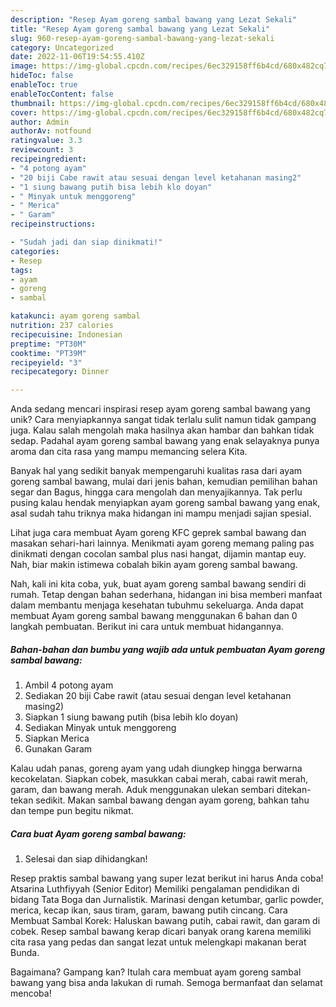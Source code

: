 ```yaml
---
description: "Resep Ayam goreng sambal bawang yang Lezat Sekali"
title: "Resep Ayam goreng sambal bawang yang Lezat Sekali"
slug: 960-resep-ayam-goreng-sambal-bawang-yang-lezat-sekali
category: Uncategorized
date: 2022-11-06T19:54:55.410Z
image: https://img-global.cpcdn.com/recipes/6ec329158ff6b4cd/680x482cq70/ayam-goreng-sambal-bawang-foto-resep-utama.jpg
hideToc: false
enableToc: true
enableTocContent: false
thumbnail: https://img-global.cpcdn.com/recipes/6ec329158ff6b4cd/680x482cq70/ayam-goreng-sambal-bawang-foto-resep-utama.jpg
cover: https://img-global.cpcdn.com/recipes/6ec329158ff6b4cd/680x482cq70/ayam-goreng-sambal-bawang-foto-resep-utama.jpg
author: Admin
authorAv: notfound
ratingvalue: 3.3
reviewcount: 3
recipeingredient:
- "4 potong ayam"
- "20 biji Cabe rawit atau sesuai dengan level ketahanan masing2"
- "1 siung bawang putih bisa lebih klo doyan"
- " Minyak untuk menggoreng"
- " Merica"
- " Garam"
recipeinstructions:

- "Sudah jadi dan siap dinikmati!"
categories:
- Resep
tags:
- ayam
- goreng
- sambal

katakunci: ayam goreng sambal 
nutrition: 237 calories
recipecuisine: Indonesian
preptime: "PT30M"
cooktime: "PT39M"
recipeyield: "3"
recipecategory: Dinner

---
```





Anda sedang mencari inspirasi resep ayam goreng sambal bawang yang unik? Cara menyiapkannya sangat tidak terlalu sulit namun tidak gampang juga. Kalau salah mengolah maka hasilnya akan hambar dan bahkan tidak sedap. Padahal ayam goreng sambal bawang yang enak selayaknya punya aroma dan cita rasa yang mampu memancing selera Kita.





Banyak hal yang sedikit banyak mempengaruhi kualitas rasa dari ayam goreng sambal bawang, mulai dari jenis bahan, kemudian pemilihan bahan segar dan Bagus, hingga cara mengolah dan menyajikannya. Tak perlu pusing kalau hendak menyiapkan ayam goreng sambal bawang yang enak,      asal sudah tahu triknya maka hidangan ini mampu menjadi sajian spesial.














Lihat juga cara membuat Ayam goreng KFC geprek sambal bawang dan masakan sehari-hari lainnya. Menikmati ayam goreng memang paling pas dinikmati dengan cocolan sambal plus nasi hangat, dijamin mantap euy. Nah, biar makin istimewa cobalah bikin ayam goreng sambal bawang.






Nah, kali ini kita coba, yuk, buat ayam goreng sambal bawang sendiri di rumah. Tetap dengan bahan sederhana, hidangan ini bisa memberi manfaat dalam membantu menjaga kesehatan tubuhmu sekeluarga. Anda dapat membuat Ayam goreng sambal bawang menggunakan 6 bahan dan 0 langkah pembuatan. Berikut ini cara untuk membuat hidangannya.

<!--inarticleads1-->

##### Bahan-bahan dan bumbu yang wajib ada untuk pembuatan Ayam goreng sambal bawang:

1. Ambil 4 potong ayam
1. Sediakan 20 biji Cabe rawit (atau sesuai dengan level ketahanan masing2)
1. Siapkan 1 siung bawang putih (bisa lebih klo doyan)
1. Sediakan  Minyak untuk menggoreng
1. Siapkan  Merica
1. Gunakan  Garam


Kalau udah panas, goreng ayam yang udah diungkep hingga berwarna kecokelatan. Siapkan cobek, masukkan cabai merah, cabai rawit merah, garam, dan bawang merah. Aduk menggunakan ulekan sembari ditekan-tekan sedikit. Makan sambal bawang dengan ayam goreng, bahkan tahu dan tempe pun begitu nikmat. 

<!--inarticleads2-->

##### Cara buat Ayam goreng sambal bawang:


1. Selesai dan siap dihidangkan!

Resep praktis sambal bawang yang super lezat berikut ini harus Anda coba! Atsarina Luthfiyyah (Senior Editor) Memiliki pengalaman pendidikan di bidang Tata Boga dan Jurnalistik. Marinasi dengan ketumbar, garlic powder, merica, kecap ikan, saus tiram, garam, bawang putih cincang. Cara Membuat Sambal Korek: Haluskan bawang putih, cabai rawit, dan garam di cobek. Resep sambal bawang kerap dicari banyak orang karena memiliki cita rasa yang pedas dan sangat lezat untuk melengkapi makanan berat Bunda. 

Bagaimana? Gampang kan? Itulah cara membuat ayam goreng sambal bawang yang bisa anda lakukan di rumah. Semoga bermanfaat dan selamat mencoba!

